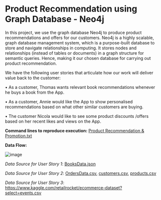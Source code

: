 # Product Recommendation using Graph Database - Neo4j

In this project, we use the graph database Neo4j to produce product recommendations and offers for our customers. Neo4j is a highly scalable, graph database management system, which is a purpose-built database to store and navigate relationships in computing. It stores nodes and relationships (instead of tables or documents) in a graph structure for semantic queries. Hence, making it our chosen database for carrying out product recommendation.


We have the following user stories that articulate how our work will deliver value back to the customer:


•	As a customer, Thomas wants relevant book recommendations whenever he buys a book from the App. 


•	As a customer, Annie would like the App to show personalised recommendations based on what other similar customers are buying. 


•	The customer Nicola would like to see some product discounts /offers based on her recent likes and views on the App.


**Command lines to reproduce execution:** [Product Recommendation & Promotion.txt](https://github.com/Garima27dec/Neo4j-Project/blob/main/Product%20Recommendation%20%26%20Promotion.txt)


**Data Flow:**


![image](https://github.com/Garima27dec/Neo4j-Project/assets/99138272/e593cfde-51df-4043-bcc9-42db067933a2)


*Data Source for User Story 1*: [BooksData.json](https://github.com/Garima27dec/Neo4j-Project/blob/main/BooksData.json)


*Data Source for User Story 2*: [OrdersData.csv](https://github.com/Garima27dec/Neo4j-Project/blob/main/OrdersData.csv), [customers.csv](https://github.com/Garima27dec/Neo4j-Project/blob/main/customers.csv), [products.csv](https://github.com/Garima27dec/Neo4j-Project/blob/main/products.csv)


*Data Source for User Story 3*: https://www.kaggle.com/retailrocket/ecommerce-dataset?select=events.csv
